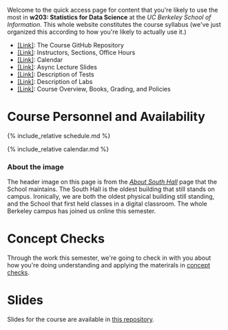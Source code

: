 Welcome to the quick access page for content that you're likely to use the most in **w203: Statistics for Data Science** at the *UC Berkeley School of Information*. This whole website constitutes the course syllabus (we've just organized this according to how you're likely to actually use it.)

- [[Link]](https://github.com/mids-w203): The Course GitHub Repository
- [[Link]](./schedule.md): Instructors, Sections, Office Hours
- [[Link]](./calendar.md): Calendar
- [[Link]](https://github.com/mids-w203/slides): Async Lecture Slides
- [[Link]](./tests/index.md): Description of Tests 
- [[Link]](./labs/labs.md): Description of Labs 
- [[Link]](./syllabus.md): Course Overview, Books, Grading, and Policies

# Course Personnel and Availability 

{% include_relative schedule.md %}

{% include_relative calendar.md %}

### About the image 
The header image on this page is from the [*About South Hall*](https://www.ischool.berkeley.edu/about/southhall) page that the School maintains. The South Hall is the oldest building that still stands on campus. Ironically, we are both the oldest physical building still standing, and the School that first held classes in a digital classroom. The whole Berkeley campus has joined us online this semester. 

# Concept Checks  

Through the work this semester, we're going to check in with you about how you're doing understanding and applying the materirals in [concept checks](./concept_checks).  


# Slides 

Slides for the course are available in [this repository](https://github.com/mids-w203/slides).
